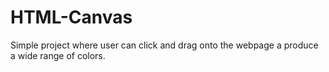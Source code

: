 # HTML-Canvas
Simple project where user can click and drag onto the webpage a produce a wide range of colors.
